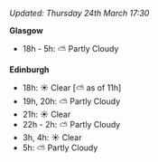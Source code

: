 *Updated: Thursday 24th March 17:30*

**Glasgow**

* 18h - 5h: :partly_sunny: Partly Cloudy

**Edinburgh**

* 18h: :sunny: Clear [:partly_sunny: as of 11h]
* 19h, 20h: :partly_sunny: Partly Cloudy
* 21h: :sunny: Clear
* 22h - 2h: :partly_sunny: Partly Cloudy
* 3h, 4h: :sunny: Clear
* 5h: :partly_sunny: Partly Cloudy
